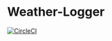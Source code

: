 # Weather-Logger
[![CircleCI](https://circleci.com/gh/mirjalal/Weather-Logger/tree/master.svg?style=svg&circle-token=7813b723ce5e6ae4bc97d4491fb6d75efff94cd9)](https://circleci.com/gh/mirjalal/Weather-Logger/tree/master)
